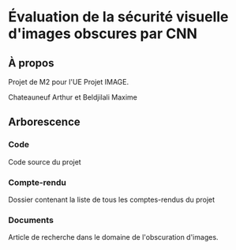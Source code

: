 # Évaluation de la sécurité visuelle d'images obscures par CNN

## À propos

Projet de M2 pour l'UE Projet IMAGE.

Chateauneuf Arthur et Beldjilali Maxime

## Arborescence 

### Code
Code source du projet
### Compte-rendu 
Dossier contenant la liste de tous les comptes-rendus du projet
### Documents
Article de recherche dans le domaine de l'obscuration d'images.
